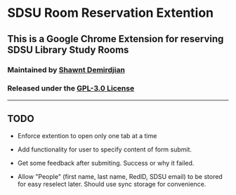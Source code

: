 # SDSU Room Reservation Extention

## This is a Google Chrome Extension for reserving SDSU Library Study Rooms

### Maintained by [Shawnt Demirdjian](https://github.com/Shawnt-Demirdjian)

### Released under the [GPL-3.0 License](/LICENSE)

---

## TODO

- Enforce extention to open only one tab at a time

- Add functionality for user to specify content of form submit.

- Get some feedback after submiting. Success or why it failed.

- Allow "People" (first name, last name, RedID, SDSU email) to be stored for easy reselect later. Should use sync storage for convenience.
